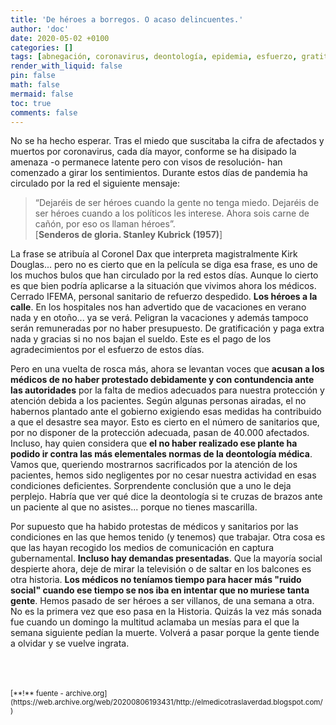 ```yaml
---
title: 'De héroes a borregos. O acaso delincuentes.'
author: 'doc'
date: 2020-05-02 +0100
categories: []
tags: [abnegación, coronavirus, deontología, epidemia, esfuerzo, gratitud, héroes, médicos, protesta]
render_with_liquid: false
pin: false
math: false
mermaid: false
toc: true
comments: false
---
```

No se ha hecho esperar. Tras el miedo que suscitaba la cifra de afectados y muertos por coronavirus, cada día mayor, conforme se ha disipado la amenaza -o permanece latente pero con visos de resolución- han comenzado a girar los sentimientos. Durante estos días de pandemia ha circulado por la red el siguiente mensaje:

> “Dejaréis de ser héroes cuando la gente no tenga miedo.
Dejaréis de ser héroes cuando a los políticos les interese.
Ahora sois carne de cañón, por eso os llaman héroes”.  
[**Senderos de gloria. Stanley Kubrick (1957)**]  

La frase se atribuía al Coronel Dax que interpreta magistralmente Kirk Douglas... pero no es cierto que en la película se diga esa frase, es uno de los muchos bulos que han circulado por la red estos días. Aunque lo cierto es que bien podría aplicarse a la situación que vivimos ahora los médicos. Cerrado IFEMA, personal sanitario de refuerzo despedido. **Los héroes a la calle**. En los hospitales nos han advertido que de vacaciones en verano nada y en otoño... ya se verá. Peligran la vacaciones y además tampoco serán remuneradas por no haber presupuesto. De gratificación y paga extra nada y gracias si no nos bajan el sueldo. Este es el pago de los agradecimientos por el esfuerzo de estos días.  

Pero en una vuelta de rosca más, ahora se levantan voces que **acusan a los médicos de no haber protestado debidamente y con contundencia ante las autoridades** por la falta de medios adecuados para nuestra protección y atención debida a los pacientes. Según algunas personas airadas, el no habernos plantado ante el gobierno exigiendo esas medidas ha contribuido a que el desastre sea mayor. Esto es cierto en el número de sanitarios que, por no disponer de la protección adecuada, pasan de 40.000 afectados. Incluso, hay quien considera que **el no haber realizado ese plante ha podido ir contra las más elementales normas de la deontología médica**. Vamos que, queriendo mostrarnos sacrificados por la atención de los pacientes, hemos sido negligentes por no cesar nuestra actividad en esas condiciones deficientes. Sorprendente conclusión que a uno le deja perplejo. Habría que ver qué dice la deontología si te cruzas de brazos ante un paciente al que no asistes... porque no tienes mascarilla.  

Por supuesto que ha habido protestas de médicos y sanitarios por las condiciones en las que hemos tenido (y tenemos) que trabajar. Otra cosa es que las hayan recogido los medios de comunicación en captura gubernamental. **Incluso hay demandas presentadas**. Que la mayoría social despierte ahora, deje de mirar la televisión o de saltar en los balcones es otra historia. **Los médicos no teníamos tiempo para hacer más "ruido social" cuando ese tiempo se nos iba en intentar que no muriese tanta gente**. Hemos pasado de ser héroes a ser villanos, de una semana a otra. No es la primera vez que eso pasa en la Historia. Quizás la vez más sonada fue cuando un domingo la multitud aclamaba un mesías para el que la semana siguiente pedían la muerte. Volverá a pasar porque la gente tiende a olvidar y se vuelve ingrata.  

<br>
<br>
<br>
<small>[**!** fuente - archive.org](https://web.archive.org/web/20200806193431/http://elmedicotraslaverdad.blogspot.com/)</small>  
